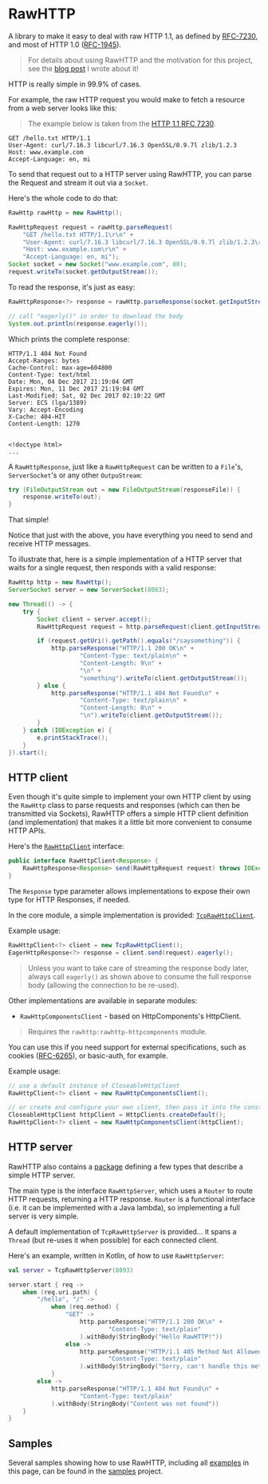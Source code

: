 # RawHTTP

A library to make it easy to deal with raw HTTP 1.1, as defined by [RFC-7230](https://tools.ietf.org/html/rfc7230),
and most of HTTP 1.0 ([RFC-1945](https://tools.ietf.org/html/rfc1945)).

> For details about using RawHTTP and the motivation for this project, see the
 [blog post](https://sites.google.com/a/athaydes.com/renato-athaydes/posts/announcingrawhttp-ajvmlibraryforhandlingrawhttp)
 I wrote about it!

HTTP is really simple in 99.9% of cases.

For example, the raw HTTP request you would make to fetch a resource from a web server looks like this:

> The example below is taken from the [HTTP 1.1 RFC 7230](https://tools.ietf.org/html/rfc7230#section-2.1).

```
GET /hello.txt HTTP/1.1
User-Agent: curl/7.16.3 libcurl/7.16.3 OpenSSL/0.9.7l zlib/1.2.3
Host: www.example.com
Accept-Language: en, mi
```

To send that request out to a HTTP server using RawHTTP, you can parse the Request and stream it out via a 
`Socket`.

Here's the whole code to do that:

```java
RawHttp rawHttp = new RawHttp();

RawHttpRequest request = rawHttp.parseRequest(
    "GET /hello.txt HTTP/1.1\r\n" +
    "User-Agent: curl/7.16.3 libcurl/7.16.3 OpenSSL/0.9.7l zlib/1.2.3\r\n" +
    "Host: www.example.com\r\n" +
    "Accept-Language: en, mi");
Socket socket = new Socket("www.example.com", 80);
request.writeTo(socket.getOutputStream());
```

To read the response, it's just as easy:

```java
RawHttpResponse<?> response = rawHttp.parseResponse(socket.getInputStream());

// call "eagerly()" in order to download the body
System.out.println(response.eagerly());
```

Which prints the complete response:

```
HTTP/1.1 404 Not Found
Accept-Ranges: bytes
Cache-Control: max-age=604800
Content-Type: text/html
Date: Mon, 04 Dec 2017 21:19:04 GMT
Expires: Mon, 11 Dec 2017 21:19:04 GMT
Last-Modified: Sat, 02 Dec 2017 02:10:22 GMT
Server: ECS (lga/1389)
Vary: Accept-Encoding
X-Cache: 404-HIT
Content-Length: 1270


<!doctype html>
...
```

A `RawHttpResponse`, just like a `RawHttpRequest` can be written to a `File`'s, `ServerSocket`'s
or any other `OutpuStream`:

```java
try (FileOutputStream out = new FileOutputStream(responseFile)) {
    response.writeTo(out);
}
```

That simple!

Notice that just with the above, you have everything you need to send and receive HTTP messages. 

To illustrate that, here is a simple implementation of a HTTP server that waits for a single request,
then responds with a valid response:

```java
RawHttp http = new RawHttp();
ServerSocket server = new ServerSocket(8083);

new Thread(() -> {
    try {
        Socket client = server.accept();
        RawHttpRequest request = http.parseRequest(client.getInputStream());

        if (request.getUri().getPath().equals("/saysomething")) {
            http.parseResponse("HTTP/1.1 200 OK\n" +
                    "Content-Type: text/plain\n" +
                    "Content-Length: 9\n" +
                    "\n" +
                    "something").writeTo(client.getOutputStream());
        } else {
            http.parseResponse("HTTP/1.1 404 Not Found\n" +
                    "Content-Type: text/plain\n" +
                    "Content-Length: 0\n" +
                    "\n").writeTo(client.getOutputStream());
        }
    } catch (IOException e) {
        e.printStackTrace();
    }
}).start();
```

## HTTP client

Even though it's quite simple to implement your own HTTP client by using the `RawHttp` class to parse 
requests and responses (which can then be transmitted via Sockets), RawHTTP offers a simple HTTP client definition
(and implementation) that makes it a little bit more convenient to consume HTTP APIs.

Here's the [`RawHttpClient`](rawhttp-core/src/main/java/rawhttp/core/client/RawHttpClient.java) interface:

```java
public interface RawHttpClient<Response> {
    RawHttpResponse<Response> send(RawHttpRequest request) throws IOException;
}
```   

The `Response` type parameter allows implementations to expose their own type for HTTP Responses, if needed.

In the core module, a simple implementation is provided: [`TcpRawHttpClient`](rawhttp-core/src/main/java/rawhttp/core/client/TcpRawHttpClient.java).

Example usage:

```java
RawHttpClient<?> client = new TcpRawHttpClient();
EagerHttpResponse<?> response = client.send(request).eagerly();
```

> Unless you want to take care of streaming the response body later, always call `eagerly()`
  as shown above to consume the full response body (allowing the connection to be re-used).

Other implementations are available in separate modules:

* `RawHttpComponentsClient` - based on HttpComponents's HttpClient.

> Requires the `rawhttp:rawhttp-httpcomponents` module.

You can use this if you need support for external specifications, such as
cookies ([RFC-6265](https://tools.ietf.org/html/rfc6265)), or basic-auth, for example.

Example usage:

```java
// use a default instance of CloseableHttpClient
RawHttpClient<?> client = new RawHttpComponentsClient();

// or create and configure your own client, then pass it into the constructor
CloseableHttpClient httpClient = HttpClients.createDefault();
RawHttpClient<?> client = new RawHttpComponentsClient(httpClient);
```

## HTTP server

RawHTTP also contains a [package](rawhttp-core/src/main/java/rawhttp/core/server) defining a few types
that describe a simple HTTP server.

The main type is the interface `RawHttpServer`, which uses a `Router` to route HTTP requests, returning a HTTP response.
`Router` is a functional interface (i.e. it can be implemented with a Java lambda), so implementing a full
server is very simple.

A default implementation of `TcpRawHttpServer` is provided... it spans a `Thread` (but re-uses it when possible) for 
each connected client.

Here's an example, written in Kotlin, of how to use `RawHttpServer`:

```kotlin
val server = TcpRawHttpServer(8093)

server.start { req ->
    when (req.uri.path) {
        "/hello", "/" ->
            when (req.method) {
                "GET" ->
                    http.parseResponse("HTTP/1.1 200 OK\n" +
                            "Content-Type: text/plain"
                    ).withBody(StringBody("Hello RawHTTP!"))
                else ->
                    http.parseResponse("HTTP/1.1 405 Method Not Allowed\n" +
                            "Content-Type: text/plain"
                    ).withBody(StringBody("Sorry, can't handle this method"))
            }
        else ->
            http.parseResponse("HTTP/1.1 404 Not Found\n" +
                    "Content-Type: text/plain"
            ).withBody(StringBody("Content was not found"))
    }
}
```

## Samples

Several samples showing how to use RawHTTP, including all [examples](samples/src/test/java/rawhttp/samples/JavaSample.java)
in this page, can be found in the [samples](samples) project.
